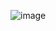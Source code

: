 
![image](https://github.com/eduardasouzabandtec/arvore-natal-css/assets/53790644/52871283-71b5-4613-87dc-d0813591cbe6)
